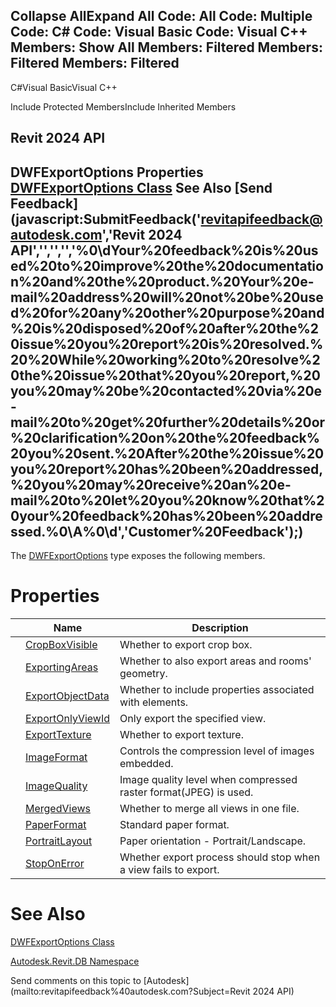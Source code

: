 ﻿

Collapse AllExpand All Code: All Code: Multiple Code: C# Code: Visual Basic Code: Visual C++  Members: Show All Members: Filtered Members: Filtered Members: Filtered   
---  
  
C#Visual BasicVisual C++

Include Protected MembersInclude Inherited Members

Revit 2024 API  
---  
DWFExportOptions Properties  
[DWFExportOptions Class](e83b223d-b846-027e-8859-7ea5b89ea685.md) See Also [Send Feedback](javascript:SubmitFeedback\('revitapifeedback@autodesk.com','Revit 2024 API','','','','%0\\dYour%20feedback%20is%20used%20to%20improve%20the%20documentation%20and%20the%20product.%20Your%20e-mail%20address%20will%20not%20be%20used%20for%20any%20other%20purpose%20and%20is%20disposed%20of%20after%20the%20issue%20you%20report%20is%20resolved.%20%20While%20working%20to%20resolve%20the%20issue%20that%20you%20report,%20you%20may%20be%20contacted%20via%20e-mail%20to%20get%20further%20details%20or%20clarification%20on%20the%20feedback%20you%20sent.%20After%20the%20issue%20you%20report%20has%20been%20addressed,%20you%20may%20receive%20an%20e-mail%20to%20let%20you%20know%20that%20your%20feedback%20has%20been%20addressed.%0\\A%0\\d','Customer%20Feedback'\);)  
---  
  
The [DWFExportOptions](e83b223d-b846-027e-8859-7ea5b89ea685.md) type exposes the following members.

# Properties

|  | Name | Description |
| --- | --- | --- |
|  | [CropBoxVisible](6b16d14b-d67b-b370-b14f-503c45a12977.md) | Whether to export crop box. |
|  | [ExportingAreas](a521a539-c5d5-4923-7d11-da21606022f4.md) | Whether to also export areas and rooms' geometry. |
|  | [ExportObjectData](87b03ae6-a808-7180-30e6-b22fac2d5168.md) | Whether to include properties associated with elements. |
|  | [ExportOnlyViewId](a682bcfd-47a8-be6c-482f-ec7e5334172a.md) | Only export the specified view. |
|  | [ExportTexture](ed6dac16-8a8f-96d8-3336-ec046cdfe14d.md) | Whether to export texture. |
|  | [ImageFormat](74864de2-e566-0351-471e-09c8343cd906.md) | Controls the compression level of images embedded. |
|  | [ImageQuality](f9fe693c-2353-25d5-aeae-4d8106e14840.md) | Image quality level when compressed raster format(JPEG) is used. |
|  | [MergedViews](2f12fd72-3175-10cf-11ae-a1b41fb13f11.md) | Whether to merge all views in one file. |
|  | [PaperFormat](ecace4f5-36d9-51d4-3376-98d405d52a74.md) | Standard paper format. |
|  | [PortraitLayout](599052ce-527a-7ac6-bff6-ff9327ddfec7.md) | Paper orientation - Portrait/Landscape. |
|  | [StopOnError](3b8b0e94-5765-aa0d-0dbe-6612ed9183f1.md) | Whether export process should stop when a view fails to export. |
  
# See Also

[DWFExportOptions Class](e83b223d-b846-027e-8859-7ea5b89ea685.md)

[Autodesk.Revit.DB Namespace](87546ba7-461b-c646-cbb1-2cb8f5bff8b2.md)

Send comments on this topic to [Autodesk](mailto:revitapifeedback%40autodesk.com?Subject=Revit 2024 API)